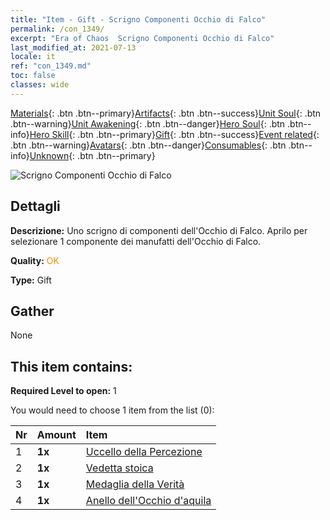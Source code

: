 ```yaml
---
title: "Item - Gift - Scrigno Componenti Occhio di Falco"
permalink: /con_1349/
excerpt: "Era of Chaos  Scrigno Componenti Occhio di Falco"
last_modified_at: 2021-07-13
locale: it
ref: "con_1349.md"
toc: false
classes: wide
---
```

 [Materials](/ItemsIT/){: .btn .btn--primary}[Artifacts](/ItemsIT/Artifacts/){: .btn .btn--success}[Unit Soul](/ItemsIT/UnitSoul/){: .btn .btn--warning}[Unit Awakening](/ItemsIT/UnitAwakening/){: .btn .btn--danger}[Hero Soul](/ItemsIT/HeroSoul/){: .btn .btn--info}[Hero Skill](/ItemsIT/HeroSkill/){: .btn .btn--primary}[Gift](/ItemsIT/Gift/){: .btn .btn--success}[Event related](/ItemsIT/Events/){: .btn .btn--warning}[Avatars](/ItemsIT/Avatars/){: .btn .btn--danger}[Consumables](/ItemsIT/Consumables/){: .btn .btn--info}[Unknown](/ItemsIT/Unknown/){: .btn .btn--primary}

 ![Scrigno Componenti Occhio di Falco](/images/t/i_906026.png)

## Dettagli
 **Descrizione:** Uno scrigno di componenti dell'Occhio di Falco. Aprilo per selezionare 1 componente dei manufatti dell'Occhio di Falco.

 **Quality:** <span style="color: #FF8C00">OK</span>

 **Type:** Gift

## Gather

  None

## This item contains:

 **Required Level to open:** 1

 You would need to choose 1 item from the list (0):

  | Nr | Amount |     Item    |
  |:---|:-------|:------------|
  | 1 |  **1x** | [Uccello della Percezione](/ItemsIT/art_132/) |  | 
  | 2 |  **1x** | [Vedetta stoica](/ItemsIT/art_133/) |  | 
  | 3 |  **1x** | [Medaglia della Verità](/ItemsIT/art_134/) |  | 
  | 4 |  **1x** | [Anello dell'Occhio d'aquila](/ItemsIT/art_135/) |  | 
